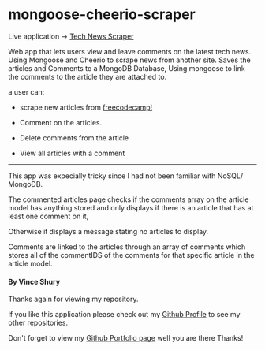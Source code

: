 # mongoose-cheerio-scraper

Live application -> [Tech News Scraper](https://secret-atoll-83145.herokuapp.com/)

Web app that lets users view and leave comments on the latest tech news. Using Mongoose and Cheerio to scrape news from another site.
Saves the articles and Comments to a MongoDB Database, Using mongoose to link the comments to the article they are attached to.

a user can:

* scrape new articles from [freecodecamp!](www.freecodecamp.com)

* Comment on the articles.

* Delete comments from the article

* View all articles with a comment

---

This app was expecially tricky since I had not been familiar with NoSQL/ MongoDB.

The commented articles page checks if the comments array on the article model has anything stored and only displays if there is an article that has at least one comment on it,

Otherwise it displays a message stating no articles to display.

Comments are linked to the articles through an array of comments which stores all of the commentIDS of the comments for that specific article in the article model. 

#### By Vince Shury

Thanks again for viewing my repository.

If you like this application please check out my [Github Profile](https://github.com/Vincent440) to see my other repositories.

Don't forget to view my [Github Portfolio page](https://vincent440.github.io/) well you are there Thanks!